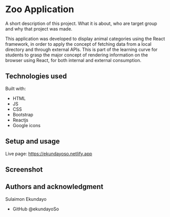 # Zoo Application

A short description of this project. 
What it is about, who are target group and why that project was made. 

This application was developed to display animal categories using the React framework, in order to apply the concept of fetching data from a local directory and through external APIs. This is part of the learning curve for students to grasp the major concept of rendering information on the browser using React, for both internal and external consumption.

## Technologies used

Built with: 

- HTML
- JS
- CSS
- Bootstrap
- Reactjs 
- Google icons

## Setup and usage

Live page: https://ekundayoso.netlify.app

## Screenshot
<!-- ![screenshot](../zoo_app/src/assets/screenshot.png) -->
<!-- ![screenshot](screenshot.png) -->


## Authors and acknowledgment

Sulaimon Ekundayo
- GitHub @ekundayoSo

